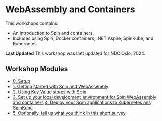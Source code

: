 # WebAssembly and Containers

This workshops contains:
  - An introduction to Spin and containers.
  - Includes using Spin, Docker containers, .NET Aspire, SpinKube, and Kubernetes

**Last Updated**
This workshop was last updated for NDC Oslo, 2024.

## Workshop Modules

- [0. Setup](./workshop/00-setup.md)
- [1. Getting started with Spin and WebAssembly](./workshop/01-spin-getting-started.md)
- [2. Using Key Value stores with Spin](./workshop/02-key-value-store.md)
- [3. Set up your local development environment for Spin WebAssembly and containers](./workshop/03-local-dev-setup-containers-wasm.md)
  [4. Deploy your Spin applications to Kubernetes ans SpinKube](./workshop/04-kubernetes-and-spinkube.md)
- [5. Optionally, tell us what you think in this short survey](https://fibsu0jcu2g.typeform.com/workshop)
